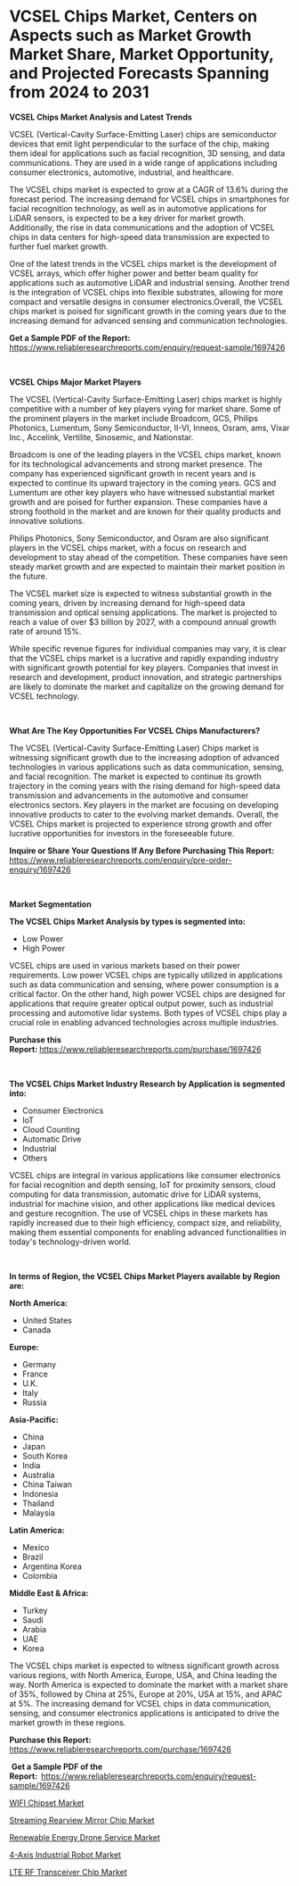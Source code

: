 <p><h1>VCSEL Chips Market, Centers on Aspects such as Market Growth Market Share, Market Opportunity, and Projected Forecasts Spanning from 2024 to 2031</h1></p><p><strong>VCSEL Chips Market Analysis and Latest Trends</strong></p>
<p><p>VCSEL (Vertical-Cavity Surface-Emitting Laser) chips are semiconductor devices that emit light perpendicular to the surface of the chip, making them ideal for applications such as facial recognition, 3D sensing, and data communications. They are used in a wide range of applications including consumer electronics, automotive, industrial, and healthcare.</p><p>The VCSEL chips market is expected to grow at a CAGR of 13.6% during the forecast period. The increasing demand for VCSEL chips in smartphones for facial recognition technology, as well as in automotive applications for LiDAR sensors, is expected to be a key driver for market growth. Additionally, the rise in data communications and the adoption of VCSEL chips in data centers for high-speed data transmission are expected to further fuel market growth.</p><p>One of the latest trends in the VCSEL chips market is the development of VCSEL arrays, which offer higher power and better beam quality for applications such as automotive LiDAR and industrial sensing. Another trend is the integration of VCSEL chips into flexible substrates, allowing for more compact and versatile designs in consumer electronics.Overall, the VCSEL chips market is poised for significant growth in the coming years due to the increasing demand for advanced sensing and communication technologies.</p></p>
<p><strong>Get a Sample PDF of the Report:&nbsp;</strong> <a href="https://www.reliableresearchreports.com/enquiry/request-sample/1697426">https://www.reliableresearchreports.com/enquiry/request-sample/1697426</a></p>
<p>&nbsp;</p>
<p><strong>VCSEL Chips Major Market Players</strong></p>
<p><p>The VCSEL (Vertical-Cavity Surface-Emitting Laser) chips market is highly competitive with a number of key players vying for market share. Some of the prominent players in the market include Broadcom, GCS, Philips Photonics, Lumentum, Sony Semiconductor, II-VI, Inneos, Osram, ams, Vixar Inc., Accelink, Vertilite, Sinosemic, and Nationstar.</p><p>Broadcom is one of the leading players in the VCSEL chips market, known for its technological advancements and strong market presence. The company has experienced significant growth in recent years and is expected to continue its upward trajectory in the coming years. GCS and Lumentum are other key players who have witnessed substantial market growth and are poised for further expansion. These companies have a strong foothold in the market and are known for their quality products and innovative solutions.</p><p>Philips Photonics, Sony Semiconductor, and Osram are also significant players in the VCSEL chips market, with a focus on research and development to stay ahead of the competition. These companies have seen steady market growth and are expected to maintain their market position in the future.</p><p>The VCSEL market size is expected to witness substantial growth in the coming years, driven by increasing demand for high-speed data transmission and optical sensing applications. The market is projected to reach a value of over $3 billion by 2027, with a compound annual growth rate of around 15%.</p><p>While specific revenue figures for individual companies may vary, it is clear that the VCSEL chips market is a lucrative and rapidly expanding industry with significant growth potential for key players. Companies that invest in research and development, product innovation, and strategic partnerships are likely to dominate the market and capitalize on the growing demand for VCSEL technology.</p></p>
<p>&nbsp;</p>
<p><strong>What Are The Key Opportunities For VCSEL Chips Manufacturers?</strong></p>
<p><p>The VCSEL (Vertical-Cavity Surface-Emitting Laser) Chips market is witnessing significant growth due to the increasing adoption of advanced technologies in various applications such as data communication, sensing, and facial recognition. The market is expected to continue its growth trajectory in the coming years with the rising demand for high-speed data transmission and advancements in the automotive and consumer electronics sectors. Key players in the market are focusing on developing innovative products to cater to the evolving market demands. Overall, the VCSEL Chips market is projected to experience strong growth and offer lucrative opportunities for investors in the foreseeable future.</p></p>
<p><strong>Inquire or Share Your Questions If Any Before Purchasing This Report:</strong> <a href="https://www.reliableresearchreports.com/enquiry/pre-order-enquiry/1697426">https://www.reliableresearchreports.com/enquiry/pre-order-enquiry/1697426</a></p>
<p>&nbsp;</p>
<p><strong>Market Segmentation</strong></p>
<p><strong>The VCSEL Chips Market Analysis by types is segmented into:</strong></p>
<p><ul><li>Low Power</li><li>High Power</li></ul></p>
<p><p>VCSEL chips are used in various markets based on their power requirements. Low power VCSEL chips are typically utilized in applications such as data communication and sensing, where power consumption is a critical factor. On the other hand, high power VCSEL chips are designed for applications that require greater optical output power, such as industrial processing and automotive lidar systems. Both types of VCSEL chips play a crucial role in enabling advanced technologies across multiple industries.</p></p>
<p><strong>Purchase this Report:&nbsp;</strong><a href="https://www.reliableresearchreports.com/purchase/1697426">https://www.reliableresearchreports.com/purchase/1697426</a></p>
<p>&nbsp;</p>
<p><strong>The VCSEL Chips Market Industry Research by Application is segmented into:</strong></p>
<p><ul><li>Consumer Electronics</li><li>IoT</li><li>Cloud Counting</li><li>Automatic Drive</li><li>Industrial</li><li>Others</li></ul></p>
<p><p>VCSEL chips are integral in various applications like consumer electronics for facial recognition and depth sensing, IoT for proximity sensors, cloud computing for data transmission, automatic drive for LiDAR systems, industrial for machine vision, and other applications like medical devices and gesture recognition. The use of VCSEL chips in these markets has rapidly increased due to their high efficiency, compact size, and reliability, making them essential components for enabling advanced functionalities in today's technology-driven world.</p></p>
<p>&nbsp;</p>
<p><strong>In terms of Region, the VCSEL Chips Market Players available by Region are:</strong></p>
<p>
    <p> <strong> North America: </strong>
        <ul>
            <li>United States</li>
            <li>Canada</li>
        </ul>
        </p> 
    <p> <strong> Europe: </strong>
        <ul>
            <li>Germany</li>
            <li>France</li>
            <li>U.K.</li>
            <li>Italy</li>
            <li>Russia</li>
        </ul>
        </p> 
    <p> <strong> Asia-Pacific: </strong>
        <ul>
            <li>China</li>
            <li>Japan</li>
            <li>South Korea</li>
            <li>India</li>
            <li>Australia</li>
            <li>China Taiwan</li>
            <li>Indonesia</li>
            <li>Thailand</li>
            <li>Malaysia</li>
        </ul>
        </p> 
    <p> <strong> Latin America: </strong>
        <ul>
            <li>Mexico</li>
            <li>Brazil</li>
            <li>Argentina Korea</li>
            <li>Colombia</li>
        </ul>
        </p> 
    <p> <strong> Middle East & Africa: </strong>
        <ul>
            <li>Turkey</li>
            <li>Saudi</li>
            <li>Arabia</li>
            <li>UAE</li>
            <li>Korea</li>
        </ul>
    </p>
    </p>
<p><p>The VCSEL chips market is expected to witness significant growth across various regions, with North America, Europe, USA, and China leading the way. North America is expected to dominate the market with a market share of 35%, followed by China at 25%, Europe at 20%, USA at 15%, and APAC at 5%. The increasing demand for VCSEL chips in data communication, sensing, and consumer electronics applications is anticipated to drive the market growth in these regions.</p></p>
<p><strong>Purchase this Report: </strong><a href="https://www.reliableresearchreports.com/purchase/1697426">https://www.reliableresearchreports.com/purchase/1697426</a></p>
<p>&nbsp;<strong>Get a Sample PDF of the Report:&nbsp;&nbsp;</strong><a href="https://www.reliableresearchreports.com/enquiry/request-sample/1697426">https://www.reliableresearchreports.com/enquiry/request-sample/1697426</a></p>
<p><strong></strong></p>
<p><p><a href="https://github.com/indrystar/Market-Research-Report-List-2/blob/main/wifi-chipset-market.md">WIFI Chipset Market</a></p><p><a href="https://issuu.com/reportprime-2/docs/streaming-rearview-mirror-chip-market-size-2030.pp">Streaming Rearview Mirror Chip Market</a></p><p><a href="https://medium.com/@sarahchavez1995/renewable-energy-drone-service-market-trends-forecast-and-competitive-analysis-to-2031-f8c8ffeda9b4">Renewable Energy Drone Service Market</a></p><p><a href="https://issuu.com/reportprime-2/docs/4-axis-industrial-robot-market-size-2030.pptx">4-Axis Industrial Robot Market</a></p><p><a href="https://github.com/AKSHATREPORTPRIME/Market-Research-Report-List-3/blob/main/lte-rf-transceiver-chip-market.md">LTE RF Transceiver Chip Market</a></p></p>